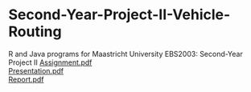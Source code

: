 # Second-Year-Project-II-Vehicle-Routing
R and Java programs for Maastricht University EBS2003: Second-Year Project II
[Assignment.pdf](https://github.com/tobias-schnabel/Second-Year-Project-II-Econometrics/files/9220981/EBS2003_CaseDescription.pdf) <br/>
[Presentation.pdf](https://github.com/tobias-schnabel/Second-Year-Project-II-Econometrics/files/9220982/Presentation.pdf) <br/>
[Report.pdf](https://github.com/tobias-schnabel/Second-Year-Project-II-Econometrics/files/9220984/Report.pdf) <br/>
